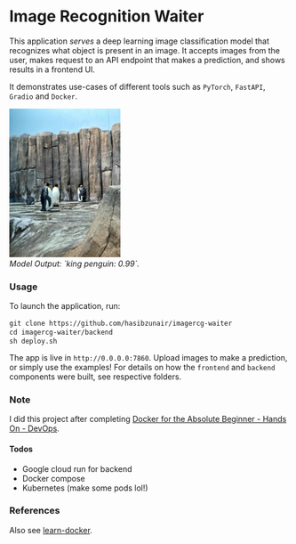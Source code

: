 # Image Recognition Waiter

This application *serves* a deep learning image classification model that recognizes what object is present in an image. It accepts images from the user, makes request to an API endpoint that makes a prediction, and shows results in a frontend UI. 

It demonstrates use-cases of different tools such as `PyTorch`, `FastAPI`, `Gradio` and `Docker`.

<p align="left">
  <a href="#"><img src="./frontend/test1.jpeg" width="200"></a> <br />
  <em> 
    Model Output: `king penguin: 0.99`.
  </em>
</p>


### Usage
To launch the application, run:
```
git clone https://github.com/hasibzunair/imagercg-waiter
cd imagercg-waiter/backend
sh deploy.sh
```

The app is live in `http://0.0.0.0:7860`. Upload images to make a prediction, or simply use the examples! For details on how the `frontend` and `backend` components were built, see respective folders. 

### Note
I did this project after completing [Docker for the Absolute Beginner - Hands On - DevOps](https://www.udemy.com/course/learn-docker/).

#### Todos
* Google cloud run for backend
* Docker compose
* Kubernetes (make some pods lol!)

### References
Also see [learn-docker](https://github.com/hasibzunair/learn-docker).
